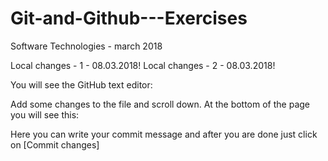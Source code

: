 # Git-and-Github---Exercises
Software Technologies - march 2018

Local changes - 1 - 08.03.2018!
Local changes - 2 - 08.03.2018!

You will see the GitHub text editor:
 
Add some changes to the file and scroll down. At the bottom of the page you will see this:
 
Here you can write your commit message and after you are done just click on [Commit changes]
